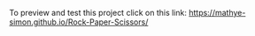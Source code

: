 To preview and test this project click on this link: https://mathye-simon.github.io/Rock-Paper-Scissors/
